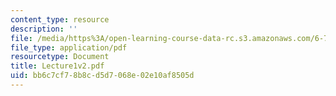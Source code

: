 ```yaml
---
content_type: resource
description: ''
file: /media/https%3A/open-learning-course-data-rc.s3.amazonaws.com/6-772-compound-semiconductor-devices-spring-2003/bb6c7cf78b8cd5d7068e02e10af8505d_Lecture1v2.pdf
file_type: application/pdf
resourcetype: Document
title: Lecture1v2.pdf
uid: bb6c7cf7-8b8c-d5d7-068e-02e10af8505d
---
```

